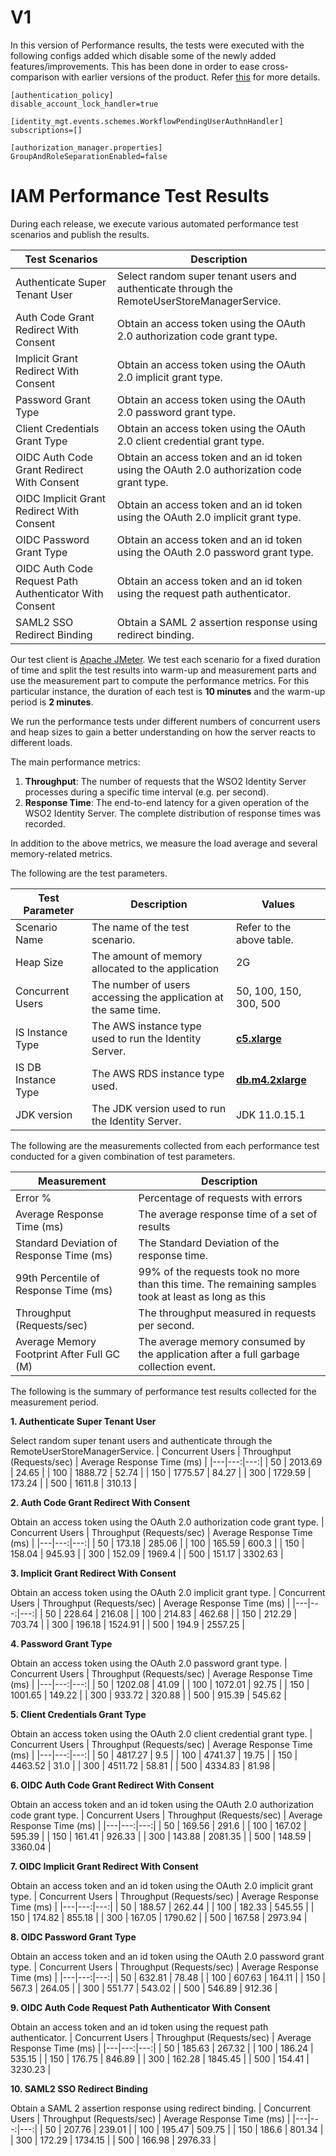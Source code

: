 # V1
In this version of Performance results, the tests were executed with the following configs added which disable some of the newly added features/improvements. This has been done in order to ease cross-comparison with earlier versions of the product. Refer [this](README.md) for more details.

```
[authentication_policy]
disable_account_lock_handler=true

[identity_mgt.events.schemes.WorkflowPendingUserAuthnHandler]
subscriptions=[]

[authorization_manager.properties]
GroupAndRoleSeparationEnabled=false
```

# IAM Performance Test Results

During each release, we execute various automated performance test scenarios and publish the results.

| Test Scenarios | Description |
| --- | --- |
| Authenticate Super Tenant User | Select random super tenant users and authenticate through the RemoteUserStoreManagerService. |
| Auth Code Grant Redirect With Consent | Obtain an access token using the OAuth 2.0 authorization code grant type. |
| Implicit Grant Redirect With Consent | Obtain an access token using the OAuth 2.0 implicit grant type. |
| Password Grant Type | Obtain an access token using the OAuth 2.0 password grant type. |
| Client Credentials Grant Type | Obtain an access token using the OAuth 2.0 client credential grant type. |
| OIDC Auth Code Grant Redirect With Consent | Obtain an access token and an id token using the OAuth 2.0 authorization code grant type. |
| OIDC Implicit Grant Redirect With Consent | Obtain an access token and an id token using the OAuth 2.0 implicit grant type. |
| OIDC Password Grant Type | Obtain an access token and an id token using the OAuth 2.0 password grant type. |
| OIDC Auth Code Request Path Authenticator With Consent | Obtain an access token and an id token using the request path authenticator. |
| SAML2 SSO Redirect Binding | Obtain a SAML 2 assertion response using redirect binding. |

Our test client is [Apache JMeter](https://jmeter.apache.org/index.html). We test each scenario for a fixed duration of
time and split the test results into warm-up and measurement parts and use the measurement part to compute the
performance metrics. For this particular instance, the duration of each test is **10 minutes** and the warm-up period is **2 minutes**.

We run the performance tests under different numbers of concurrent users and heap sizes to gain a better understanding on how the server reacts to different loads.

The main performance metrics:

1. **Throughput**: The number of requests that the WSO2 Identity Server processes during a specific time interval (e.g. per second).
2. **Response Time**: The end-to-end latency for a given operation of the WSO2 Identity Server. The complete distribution of response times was recorded.

In addition to the above metrics, we measure the load average and several memory-related metrics.

The following are the test parameters.

| Test Parameter | Description | Values |
| --- | --- | --- |
| Scenario Name | The name of the test scenario. | Refer to the above table. |
| Heap Size | The amount of memory allocated to the application | 2G |
| Concurrent Users | The number of users accessing the application at the same time. | 50, 100, 150, 300, 500 |
| IS Instance Type | The AWS instance type used to run the Identity Server. | [**c5.xlarge**](https://aws.amazon.com/ec2/instance-types/) |
| IS DB Instance Type | The AWS RDS instance type used. | [**db.m4.2xlarge**](https://aws.amazon.com/rds/instance-types/) |
| JDK version | The JDK version used to run the Identity Server. | JDK 11.0.15.1  |

The following are the measurements collected from each performance test conducted for a given combination of
test parameters.

| Measurement | Description |
| --- | --- |
| Error % | Percentage of requests with errors |
| Average Response Time (ms) | The average response time of a set of results |
| Standard Deviation of Response Time (ms) | The Standard Deviation of the response time. |
| 99th Percentile of Response Time (ms) | 99% of the requests took no more than this time. The remaining samples took at least as long as this |
| Throughput (Requests/sec) | The throughput measured in requests per second. |
| Average Memory Footprint After Full GC (M) | The average memory consumed by the application after a full garbage collection event. |

The following is the summary of performance test results collected for the measurement period.



**1. Authenticate Super Tenant User**

Select random super tenant users and authenticate through the RemoteUserStoreManagerService.
|  Concurrent Users | Throughput (Requests/sec) | Average Response Time (ms) |
|---|---:|---:|
|  50 | 2013.69 | 24.65 |
|  100 | 1888.72 | 52.74 |
|  150 | 1775.57 | 84.27 |
|  300 | 1729.59 | 173.24 |
|  500 | 1611.8 | 310.13 |

**2. Auth Code Grant Redirect With Consent**

Obtain an access token using the OAuth 2.0 authorization code grant type.
|  Concurrent Users | Throughput (Requests/sec) | Average Response Time (ms) |
|---|---:|---:|
|  50 | 173.18 | 285.06 |
|  100 | 165.59 | 600.3 |
|  150 | 158.04 | 945.93 |
|  300 | 152.09 | 1969.4 |
|  500 | 151.17 | 3302.63 |

**3. Implicit Grant Redirect With Consent**

Obtain an access token using the OAuth 2.0 implicit grant type.
|  Concurrent Users | Throughput (Requests/sec) | Average Response Time (ms) |
|---|---:|---:|
|  50 | 228.64 | 216.08 |
|  100 | 214.83 | 462.68 |
|  150 | 212.29 | 703.74 |
|  300 | 196.18 | 1524.91 |
|  500 | 194.9 | 2557.25 |

**4. Password Grant Type**

Obtain an access token using the OAuth 2.0 password grant type.
|  Concurrent Users | Throughput (Requests/sec) | Average Response Time (ms) |
|---|---:|---:|
|  50 | 1202.08 | 41.09 |
|  100 | 1072.01 | 92.75 |
|  150 | 1001.65 | 149.22 |
|  300 | 933.72 | 320.88 |
|  500 | 915.39 | 545.62 |

**5. Client Credentials Grant Type**

Obtain an access token using the OAuth 2.0 client credential grant type.
|  Concurrent Users | Throughput (Requests/sec) | Average Response Time (ms) |
|---|---:|---:|
|  50 | 4817.27 | 9.5 |
|  100 | 4741.37 | 19.75 |
|  150 | 4463.52 | 31.0 |
|  300 | 4511.72 | 58.81 |
|  500 | 4334.83 | 81.98 |

**6. OIDC Auth Code Grant Redirect With Consent**

Obtain an access token and an id token using the OAuth 2.0 authorization code grant type.
|  Concurrent Users | Throughput (Requests/sec) | Average Response Time (ms) |
|---|---:|---:|
|  50 | 169.56 | 291.6 |
|  100 | 167.02 | 595.39 |
|  150 | 161.41 | 926.33 |
|  300 | 143.88 | 2081.35 |
|  500 | 148.59 | 3360.04 |

**7. OIDC Implicit Grant Redirect With Consent**

Obtain an access token and an id token using the OAuth 2.0 implicit grant type.
|  Concurrent Users | Throughput (Requests/sec) | Average Response Time (ms) |
|---|---:|---:|
|  50 | 188.57 | 262.44 |
|  100 | 182.33 | 545.55 |
|  150 | 174.82 | 855.18 |
|  300 | 167.05 | 1790.62 |
|  500 | 167.58 | 2973.94 |

**8. OIDC Password Grant Type**

Obtain an access token and an id token using the OAuth 2.0 password grant type.
|  Concurrent Users | Throughput (Requests/sec) | Average Response Time (ms) |
|---|---:|---:|
|  50 | 632.81 | 78.48 |
|  100 | 607.63 | 164.11 |
|  150 | 567.3 | 264.05 |
|  300 | 551.77 | 543.02 |
|  500 | 546.89 | 912.36 |

**9. OIDC Auth Code Request Path Authenticator With Consent**

Obtain an access token and an id token using the request path authenticator.
|  Concurrent Users | Throughput (Requests/sec) | Average Response Time (ms) |
|---|---:|---:|
|  50 | 185.63 | 267.32 |
|  100 | 186.24 | 535.15 |
|  150 | 176.75 | 846.89 |
|  300 | 162.28 | 1845.45 |
|  500 | 154.41 | 3230.23 |

**10. SAML2 SSO Redirect Binding**

Obtain a SAML 2 assertion response using redirect binding.
|  Concurrent Users | Throughput (Requests/sec) | Average Response Time (ms) |
|---|---:|---:|
|  50 | 207.76 | 239.01 |
|  100 | 195.47 | 509.75 |
|  150 | 186.6 | 801.34 |
|  300 | 172.29 | 1734.15 |
|  500 | 166.98 | 2976.33 |
